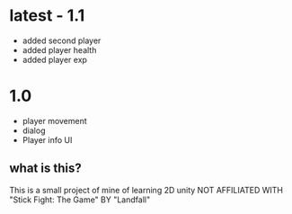 # latest - 1.1
* added second player
* added player health
* added player exp
# 1.0
* player movement
* dialog
* Player info UI
## what is this?
This is a small project of mine of learning 2D unity
NOT AFFILIATED WITH "Stick Fight: The Game" BY "Landfall"
